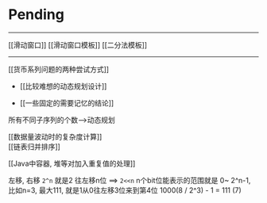 # Pending

---

[[滑动窗口]]
[[滑动窗口模板]]
[[二分法模板]]


---

[[货币系列问题的两种尝试方式]]

- [[比较难想的动态规划设计]]

- [[一些固定的需要记忆的结论]]

所有不同子序列的个数-->动态规划  

[[数据量波动时的复杂度计算]]  
[[链表归并排序]]  

[[Java中容器, 堆等对加入重复值的处理]]  



左移, 右移
`2^n` 就是2 往左移n位 ==> `2<<n`
n个bit位能表示的范围就是 0~ 2^n-1, 比如n=3, 最大111, 就是1从0往左移3位来到第4位
1000(8 / 2^3) - 1 = 111 (7)
















